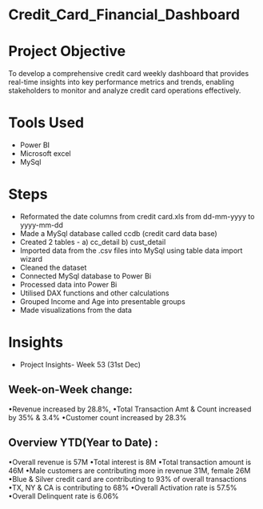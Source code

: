 # Credit_Card_Financial_Dashboard

# Project Objective
To develop a comprehensive credit card weekly dashboard that provides real-time insights into key performance metrics and trends, enabling stakeholders to monitor and analyze credit card operations effectively.

# Tools Used
- Power BI
- Microsoft excel
- MySql

# Steps
   - Reformated the date columns from credit card.xls from dd-mm-yyyy to yyyy-mm-dd
   - Made a MySql database called ccdb (credit card data base)
   - Created 2 tables - a) cc_detail b) cust_detail
   - Imported data from the .csv files into MySql using table data import wizard
   - Cleaned the dataset
   - Connected MySql database to Power Bi
   - Processed data into Power Bi
   - Utilised DAX functions and other calculations
   - Grouped Income and Age into presentable groups
   - Made visualizations from the data
  
# Insights

  * Project Insights- Week 53 (31st Dec)
## Week-on-Week change:
•Revenue increased by 28.8%,
•Total Transaction Amt & Count increased by 35% & 3.4%
•Customer count increased by 28.3%

## Overview YTD(Year to Date) :
•Overall revenue is 57M
•Total interest is 8M
•Total transaction amount is 46M
•Male customers are contributing more in revenue 31M, female 26M
•Blue & Silver credit card are contributing to 93% of overall transactions
•TX, NY & CA is contributing to 68%
•Overall Activation rate is 57.5%
•Overall Delinquent rate is 6.06%

     

